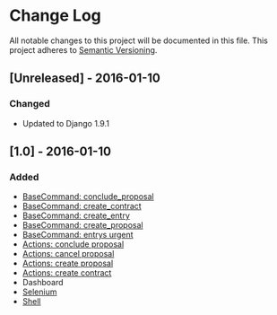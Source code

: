 # Change Log
All notable changes to this project will be documented in this file.
This project adheres to [Semantic Versioning](http://semver.org/).

## [Unreleased] - 2016-01-10
### Changed
- Updated to Django 1.9.1

## [1.0] - 2016-01-10
### Added
- [BaseCommand: conclude_proposal](https://github.com/rg3915/orcamentos/blob/master/orcamentos/core/management/commands/conclude_proposal.py)
- [BaseCommand: create_contract](https://github.com/rg3915/orcamentos/blob/master/orcamentos/core/management/commands/create_contract.py)
- [BaseCommand: create_entry](https://github.com/rg3915/orcamentos/blob/master/orcamentos/core/management/commands/create_entry.py)
- [BaseCommand: create_proposal](https://github.com/rg3915/orcamentos/blob/master/orcamentos/core/management/commands/create_proposal.py)
- [BaseCommand: entrys urgent](https://github.com/rg3915/orcamentos/blob/master/orcamentos/core/management/commands/entrys.py)
- [Actions: conclude proposal](https://github.com/rg3915/orcamentos/blob/master/orcamentos/core/actions.py#L10)
- [Actions: cancel proposal](https://github.com/rg3915/orcamentos/blob/master/orcamentos/core/actions.py#L31)
- [Actions: create proposal](https://github.com/rg3915/orcamentos/blob/master/orcamentos/core/actions.py#L45)
- [Actions: create contract](https://github.com/rg3915/orcamentos/blob/master/orcamentos/core/actions.py#L72)
- Dashboard
- [Selenium](https://github.com/rg3915/orcamentos/tree/master/orcamentos/core/tests/selenium)
- [Shell](https://github.com/rg3915/orcamentos/tree/master/shell)
